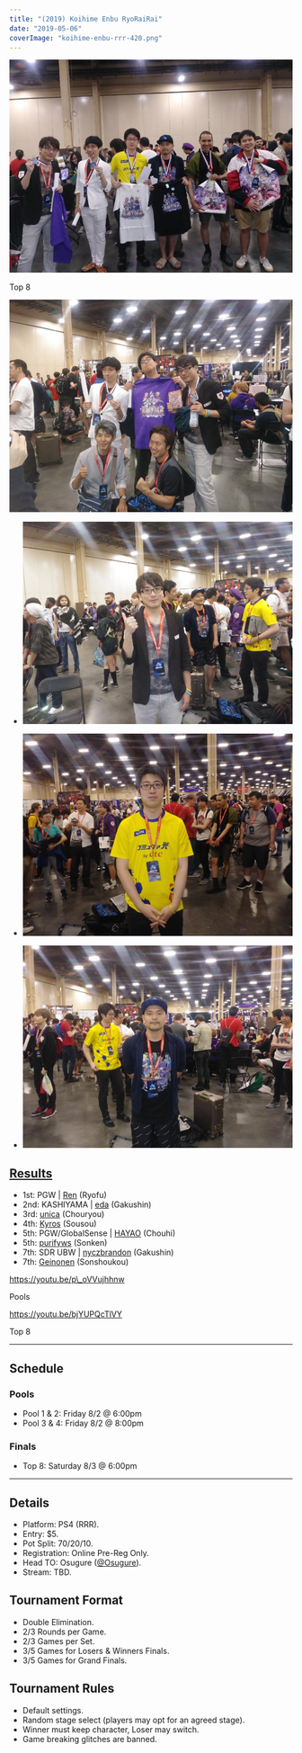```yaml
---
title: "(2019) Koihime Enbu RyoRaiRai"
date: "2019-05-06"
coverImage: "koihime-enbu-rrr-420.png"
---
```


![](/uploads/Top_8_Koihime_Pic_but_Geinonen_and_Purifyws_mia.jpg)

Top 8

![](/uploads/Koihime_PGW_Pic_with_Ren_and_HAYAO.jpg)

- ![](/uploads/1st_place_Koihime_2019_Ren.jpg)
    
- ![](/uploads/2nd_Place_Koihime_2019_eda.jpg)
    
- ![](/uploads/3rd_Place_Koihime_2019_unica.jpg)
    

## [Results](https://smash.gg/tournament/animevo-2019/events/koihime-enbu-ryorairai/overview)

- 1st: PGW | [Ren](@pomesama) (Ryofu)
- 2nd: KASHIYAMA | [eda](@eda_makoto) (Gakushin)
- 3rd: [unica](@6unica_play_mal) (Chouryou)
- 4th: [Kyros](@Kyros_01) (Sousou)
- 5th: PGW/GlobalSense | [HAYAO](@880880880880) (Chouhi)
- 5th: [purifyws](@purifyws) (Sonken)
- 7th: SDR UBW | [nyczbrandon](@nyczbrandon) (Gakushin)
- 7th: [Geinonen](@Geinonen1) (Sonshoukou)

https://youtu.be/p\_oVVujhhnw

Pools

https://youtu.be/bjYUPQcTlVY

Top 8

* * *

## Schedule

### Pools

- Pool 1 & 2: Friday 8/2 @ 6:00pm
- Pool 3 & 4: Friday 8/2 @ 8:00pm

### Finals

- Top 8: Saturday 8/3 @ 6:00pm

* * *

## Details

- Platform: PS4 (RRR).
- Entry: $5.
- Pot Split: 70/20/10.
- Registration: Online Pre-Reg Only.
- Head TO: Osugure ([@Osugure](https://twitter.com/Osugure)).
- Stream: TBD.

## Tournament Format

- Double Elimination.
- 2/3 Rounds per Game.
- 2/3 Games per Set.
- 3/5 Games for Losers & Winners Finals.
- 3/5 Games for Grand Finals.

## Tournament Rules

- Default settings.
- Random stage select (players may opt for an agreed stage).
- Winner must keep character, Loser may switch.
- Game breaking glitches are banned.
